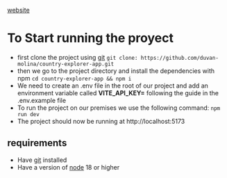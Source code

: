 [website](https://country-explorer-app.vercel.app/)

# To Start running the proyect

- first clone the project using [git](https://git-scm.com/) `git clone: https://github.com/duvan-molina/country-explorer-app.git`
- then we go to the project directory and install the dependencies with npm `cd country-explorer-app && npm i`
- We need to create an .env file in the root of our project and add an environment variable called **VITE_API_KEY=** following the guide in the .env.example file
- To run the project on our premises we use the following command: `npm run dev`
- The project should now be running at http://localhost:5173

## requirements

- Have [git](https://git-scm.com/) installed
- Have a version of [node](https://nodejs.org/en) 18 or higher
